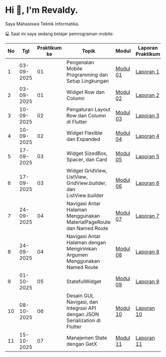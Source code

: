 # Hi 👋, I'm Revaldy.

Saya Mahasiswa Teknik Informatika.  

💻 Saat ini saya sedang belajar pemrograman mobile:

| No | Tgl        | Praktikum ke | Topik                                         | Modul    | Laporan Praktikum  |
|----|------------|--------------|-----------------------------------------------|----------|--------------------|
| 1  | 03-09-2025 | 01           | Pengenalan Mobile Programming dan Setup Lingkungan | [Modul 01](https://docs.google.com/document/d/1aVRJTNYvTpJY1oBlYQX1pxzbSQFfJ98n/edit?tab=t.0) | [Laporan 1](https://drive.google.com/file/d/1EnXLDvBne4YMZ78Gm2sjufKJOPlAA-nt/view?usp=drive_link) |
| 2  | 03-09-2025 | 01           | Widget Row dan Column                              | [Modul 02](https://docs.google.com/document/d/1bAyuU6jrKHtkA4Xj5qt7JtetDfKI22JQ/edit?tab=t.0) | [Laporan 2](https://drive.google.com/file/d/1WwtMGZrwaMHW3XM7swL07FRKUdH0kYNj/view?usp=drive_link) |
| 3  | 10-09-2025 | 02           | Pengaturan Layout Row dan Column di Flutter        | [Modul 03](https://drive.google.com/file/d/1gIgl7aoclgOV_NzmygZbeMh5IfxyfyRP/view?usp=sharing) | [Laporan 3](https://drive.google.com/file/d/1kYmOgSEIpQVfbM7mBKtSgTLYSiB_44dW/view) |
| 4  | 10-09-2025 | 02           | Widget Flexible dan Expanded                       | [Modul 04](https://drive.google.com/file/d/1mtCScd_vPk-hPPJ-4FVrpd8PFaecZS2z/view) | [Laporan 4](https://drive.google.com/file/d/1E3QaHPUqzl7rTpReQ3dZZBY8hIrnS3vV/view) |
| 5  | 17-09-2025 | 03           | Widget SizedBox, Spacer, dan Card                  | [Modul 05](https://drive.google.com/file/d/1cVl9qzwmJ1fy4ZU1NfBjXaTaYjDmRkBa/view) | [Laporan 5](https://drive.google.com/file/d/1BWmuLUv9lMDHRO-vFqg5-xiEta-ZT6i9/view) |
| 6  | 17-09-2025 | 03           | Widget GridView, ListView, GridView.builder, dan ListView.builder | [Modul 06](https://drive.google.com/file/d/1AuNC4Di23vbN-_c1wO1iCDbLTl5g06JU/view) | [Laporan 6](https://drive.google.com/file/d/1trhs2lQZQDCE0xmcqeOZV77j9v2GMvel/view) |
| 7  | 24-09-2025 | 04           | Navigasi Antar Halaman Menggunakan MaterialPageRoute dan Named Route  | [Modul 07](https://drive.google.com/file/d/1FL0RlUBs1ge5TwTdgPA2wp605XfkB7oV/view) | [Laporan 7](https://drive.google.com/file/d/1z8tFxaOW_22tXzwErpVpVazZ76hFdJjQ/view) |
| 8  | 24-09-2025 | 04           | Navigasi Antar Halaman dengan Mengirimkan Argumen Menggunakan Named Route | [Modul 08](https://drive.google.com/file/d/10KMwv9Al60bD8qIRRBTVpdEmX8r6VcGl/view) | [Laporan 8](https://drive.google.com/file/d/1tE5FF1E-5gr9TTRaojHHLN_S1tzO3iKG/view) |
| 9  | 01-10-2025 | 05           | StatefulWidget                                     | [Modul 09](https://drive.google.com/file/d/1hMW8jVZg5sbH-9a0eH6hbaKgkREEBp1W/view) | [Laporan 9](https://drive.google.com/file/d/1nZJaRye1FYy7xoelCvitk-mblzZYxiJh/view) |
| 10  | 08-10-2025 | 06           | Desain GUI, Navigasi, dan Integrasi API dengan JSON Serialization di Flutter | [Modul 10](https://drive.google.com/file/d/1mNyeNX-Kxq4mDLLlsy5vAG86iib2189C/view) | [Laporan 10]() |
| 11  | 15-10-2025 | 07           | Manajemen State dengan GetX                       | [Modul 11](https://drive.google.com/file/d/18nrQDSmyMYEAAwJPGCxjoEeNe9hIA0Zp/view) | [Laporan 11](https://drive.google.com/file/d/1k5yPMC9NBR-TCvyG3qd6IqgSge81T5rs/view) |
